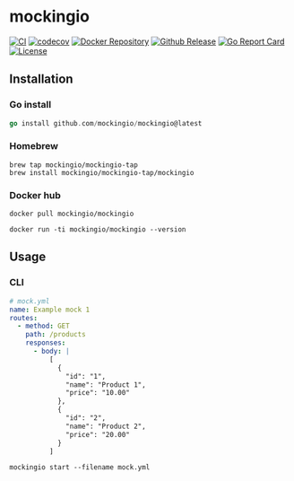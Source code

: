 # mockingio

[![CI](https://github.com/mockingio/mockingio/actions/workflows/main.yml/badge.svg)](https://github.com/mockingio/mockingio/actions/workflows/main.yml)
[![codecov](https://codecov.io/gh/mockingio/mockingio/branch/main/graph/badge.svg?token=0AXGI7UR85)](https://codecov.io/gh/mockingio/mockingio)
[![Docker Repository](https://img.shields.io/docker/pulls/mockingio/mockingio)](https://hub.docker.com/r/mockingio/mockingio)
[![Github Release](https://img.shields.io/github/v/release/mockingio/mockingio)](https://github.com/mockingio/mockingio/releases/latest)
[![Go Report Card](https://goreportcard.com/badge/github.com/mockingio/mockingio)](https://goreportcard.com/report/github.com/mockingio/mockingio)
[![License](https://img.shields.io/badge/License-Apache_2.0-blue.svg)](https://opensource.org/licenses/Apache-2.0)


## Installation

### Go install

```go
go install github.com/mockingio/mockingio@latest
```

### Homebrew

```shell
brew tap mockingio/mockingio-tap
brew install mockingio/mockingio-tap/mockingio
```

### Docker hub

```shell
docker pull mockingio/mockingio

docker run -ti mockingio/mockingio --version
```

## Usage

### CLI
```yaml
# mock.yml
name: Example mock 1
routes:
  - method: GET
    path: /products
    responses:
      - body: |
          [
            {
              "id": "1",
              "name": "Product 1",
              "price": "10.00"
            },
            {
              "id": "2",
              "name": "Product 2",
              "price": "20.00"
            }
          ]

```
`mockingio start --filename mock.yml`
